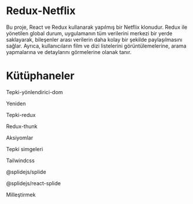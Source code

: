 # Redux-Netflix

Bu proje, React ve Redux kullanarak yapılmış bir Netflix klonudur. 
Redux ile yönetilen global durum, uygulamanın tüm verilerini merkezi bir yerde saklayarak, bileşenler arası verilerin daha kolay bir şekilde paylaşılmasını sağlar. 
Ayrıca, kullanıcıların film ve dizi listelerini görüntülemelerine, arama yapmalarına ve detaylarını görmelerine olanak tanır.

# Kütüphaneler
Tepki-yönlendirici-dom

Yeniden

Tepki-redux

Redux-thunk

Aksiyomlar

Tepki simgeleri

Tailwindcss

@splidejs/splide

@splidejs/react-splide

Milleştirmek

